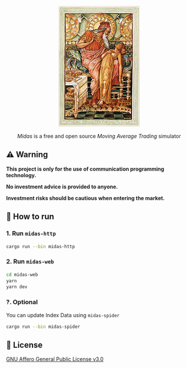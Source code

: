 <p style="aligen: center; text-align: center;">
<img src="images/midas.jpg" alt="midas image" />
</p>

<p style="aligen: center; text-align: center;">
<i>Midas</i> is a free and open source <i>Moving Average Trading</i> simulator
</p>

## ⚠️ Warning

**This project is only for the use of communication programming technology.**

**No investment advice is provided to anyone.**

**Investment risks should be cautious when entering the market.**

## 🚀 How to run

### 1. Run `midas-http`

```bash
cargo run --bin midas-http
```

### 2. Run `midas-web`

```bash
cd midas-web
yarn
yarn dev
```

### ?. Optional

You can update Index Data using `midas-spider`

```bash
cargo run --bin midas-spider
```

## 📄 License

[GNU Affero General Public License v3.0](https://choosealicense.com/licenses/agpl-3.0)
